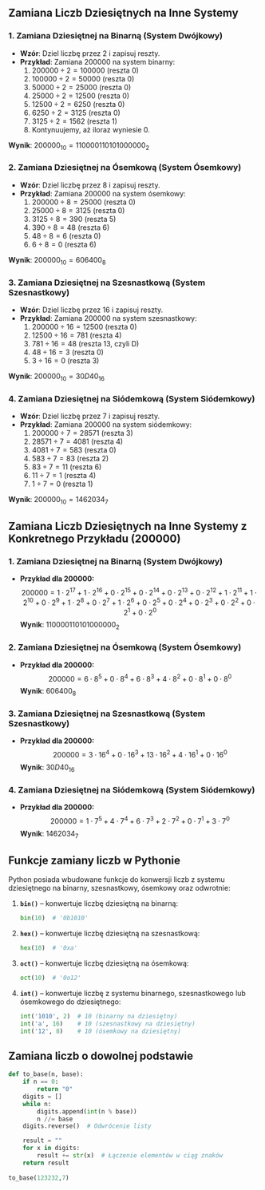 ## Zamiana Liczb Dziesiętnych na Inne Systemy

### 1. **Zamiana Dziesiętnej na Binarną (System Dwójkowy)**
   - **Wzór**: Dziel liczbę przez 2 i zapisuj reszty.
   - **Przykład**: Zamiana $200000$ na system binarny:
     1. $200000 \div 2 = 100000$ (reszta 0)
     2. $100000 \div 2 = 50000$ (reszta 0)
     3. $50000 \div 2 = 25000$ (reszta 0)
     4. $25000 \div 2 = 12500$ (reszta 0)
     5. $12500 \div 2 = 6250$ (reszta 0)
     6. $6250 \div 2 = 3125$ (reszta 0)
     7. $3125 \div 2 = 1562$ (reszta 1)
     8. Kontynuujemy, aż iloraz wyniesie 0.

   **Wynik**: $200000_{10} = 110000110101000000_2$

### 2. **Zamiana Dziesiętnej na Ósemkową (System Ósemkowy)**
   - **Wzór**: Dziel liczbę przez 8 i zapisuj reszty.
   - **Przykład**: Zamiana $200000$ na system ósemkowy:
     1. $200000 \div 8 = 25000$ (reszta 0)
     2. $25000 \div 8 = 3125$ (reszta 0)
     3. $3125 \div 8 = 390$ (reszta 5)
     4. $390 \div 8 = 48$ (reszta 6)
     5. $48 \div 8 = 6$ (reszta 0)
     6. $6 \div 8 = 0$ (reszta 6)

   **Wynik**: $200000_{10} = 606400_8$

### 3. **Zamiana Dziesiętnej na Szesnastkową (System Szesnastkowy)**
   - **Wzór**: Dziel liczbę przez 16 i zapisuj reszty.
   - **Przykład**: Zamiana $200000$ na system szesnastkowy:
     1. $200000 \div 16 = 12500$ (reszta 0)
     2. $12500 \div 16 = 781$ (reszta 4)
     3. $781 \div 16 = 48$ (reszta 13, czyli D)
     4. $48 \div 16 = 3$ (reszta 0)
     5. $3 \div 16 = 0$ (reszta 3)

   **Wynik**: $200000_{10} = 30D40_{16}$

### 4. **Zamiana Dziesiętnej na Siódemkową (System Siódemkowy)**
   - **Wzór**: Dziel liczbę przez 7 i zapisuj reszty.
   - **Przykład**: Zamiana $200000$ na system siódemkowy:
     1. $200000 \div 7 = 28571$ (reszta 3)
     2. $28571 \div 7 = 4081$ (reszta 4)
     3. $4081 \div 7 = 583$ (reszta 0)
     4. $583 \div 7 = 83$ (reszta 2)
     5. $83 \div 7 = 11$ (reszta 6)
     6. $11 \div 7 = 1$ (reszta 4)
     7. $1 \div 7 = 0$ (reszta 1)

   **Wynik**: $200000_{10} = 1462034_7$

## Zamiana Liczb Dziesiętnych na Inne Systemy z Konkretnego Przykładu (200000)

### 1. **Zamiana Dziesiętnej na Binarną (System Dwójkowy)**
   - **Przykład dla $200000$:**
     $$
     200000 = 1 \cdot 2^{17} + 1 \cdot 2^{16} + 0 \cdot 2^{15} + 0 \cdot 2^{14} + 0 \cdot 2^{13} + 0 \cdot 2^{12} + 1 \cdot 2^{11} + 1 \cdot 2^{10} + 0 \cdot 2^9 + 1 \cdot 2^8 + 0 \cdot 2^7 + 1 \cdot 2^6 + 0 \cdot 2^5 + 0 \cdot 2^4 + 0 \cdot 2^3 + 0 \cdot 2^2 + 0 \cdot 2^1 + 0 \cdot 2^0
     $$
     **Wynik**: $110000110101000000_2$

### 2. **Zamiana Dziesiętnej na Ósemkową (System Ósemkowy)**
   - **Przykład dla $200000$:**
     $$
     200000 = 6 \cdot 8^5 + 0 \cdot 8^4 + 6 \cdot 8^3 + 4 \cdot 8^2 + 0 \cdot 8^1 + 0 \cdot 8^0
     $$
     **Wynik**: $606400_8$

### 3. **Zamiana Dziesiętnej na Szesnastkową (System Szesnastkowy)**
   - **Przykład dla $200000$:**
     $$
     200000 = 3 \cdot 16^4 + 0 \cdot 16^3 + 13 \cdot 16^2 + 4 \cdot 16^1 + 0 \cdot 16^0
     $$
     **Wynik**: $30D40_{16}$

### 4. **Zamiana Dziesiętnej na Siódemkową (System Siódemkowy)**
   - **Przykład dla $200000$:**
     $$
     200000 = 1 \cdot 7^5 + 4 \cdot 7^4 + 6 \cdot 7^3 + 2 \cdot 7^2 + 0 \cdot 7^1 + 3 \cdot 7^0
     $$
     **Wynik**: $1462034_7$

## Funkcje zamiany liczb w Pythonie

Python posiada wbudowane funkcje do konwersji liczb z systemu dziesiętnego na binarny, szesnastkowy, ósemkowy oraz odwrotnie:

1. **`bin()`** – konwertuje liczbę dziesiętną na binarną:
   ```python
   bin(10)  # '0b1010'
   ```

2. **`hex()`** – konwertuje liczbę dziesiętną na szesnastkową:
   ```python
   hex(10)  # '0xa'
   ```

3. **`oct()`** – konwertuje liczbę dziesiętną na ósemkową:
   ```python
   oct(10)  # '0o12'
   ```

4. **`int()`** – konwertuje liczbę z systemu binarnego, szesnastkowego lub ósemkowego do dziesiętnego:
   ```python
   int('1010', 2)  # 10 (binarny na dziesiętny)
   int('a', 16)    # 10 (szesnastkowy na dziesiętny)
   int('12', 8)    # 10 (ósemkowy na dziesiętny)
   ```

## Zamiana liczb o dowolnej podstawie

```python
def to_base(n, base):
    if n == 0:
        return "0"
    digits = []
    while n:
        digits.append(int(n % base))
        n //= base
    digits.reverse()  # Odwrócenie listy

    result = ""
    for x in digits:
        result += str(x)  # Łączenie elementów w ciąg znaków
    return result
 
to_base(123232,7)
```